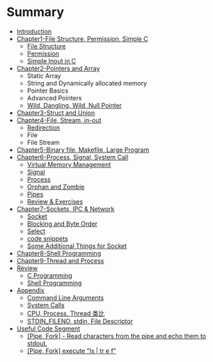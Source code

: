 # Summary

* [Introduction](README.md)
* [Chapter1-File Structure, Permission, Simple C](chapter1.md)
  * [File Structure](chapter1/file-structure.md)
  * [Permission](chapter1/permission.md)
  * [Simple Inout in C](chapter1/simple-inout-in-c.md)
* [Chapter2-Pointers and Array](chapter2-pointers-and-array.md)
  * Static Array
  * String and Dynamically allocated memory
  * Pointer Basics
  * Advanced Pointers
  * [Wild, Dangling, Wild, Null Pointer](chapter2-pointers-and-array/wild-dangling-wild-null-pointer.md)
* [Chapter3-Struct and Union](pointer-basics.md)
* [Chapter4-File, Stream, in-out](chapter4-file-stream-in-out.md)
  * [Redirection](chapter4-file-stream-in-out/redirection.md)
  * File
  * File Stream
* [Chapter5-Binary file, Makefile, Large Program](chapter5-binary-file-makefile-large-program.md)
* [Chapter6-Process, Signal, System Call](chapter6-process-signal-system-call.md)
  * [Virtual Memory Management](chapter6-process-signal-system-call/virtual-memory-management.md)
  * [Signal](chapter6-process-signal-system-call/signal.md)
  * [Process](chapter6-process-signal-system-call/process.md)
  * [Orphan and Zombie](chapter6-process-signal-system-call/orphan-and-zombie.md)
  * [Pipes](chapter6-process-signal-system-call/pipes.md)
  * [Review & Exercises](chapter6-process-signal-system-call/review-and-exercises.md)
* [Chapter7-Sockets, IPC & Network](chapter7-sockets-and-network.md)
  * [Socket](chapter7-sockets-and-network/socket.md)
  * [Blocking and Byte Order](chapter7-sockets-and-network/blocking-and-byte-order.md)
  * [Select ](chapter7-sockets-and-network/select.md)
  * [code snippets](chapter7-sockets-and-network/code-snippets.md)
  * [Some Additional Things for Socket](chapter7-sockets-and-network/some-additional-things-for-socket.md)
* [Chapter8-Shell Programming](chapter8-shell-programming.md)
* [Chapter9-Thread and Process](chapter9-thread-and-process.md)
* [Review](review.md)
  * [C Programming](review/c-programming.md)
  * [Shell Programming](review/shell-programming.md)
* [Appendix](appendix.md)
  * [Command Line Arguments](command-line-arguments.md)
  * [System Calls](system-calls.md)
  * [CPU, Process, Thread 类比](cpu-process-thread-lei-bi.md)
  * [STDIN\_FILENO, stdin, File Descriptor](stdinfileno-stdin-qu-bie.md)
* [Useful Code Segment](useful-code-segment.md)
  * [\[Pipe, Fork\] - Read characters from the pipe and echo them to stdout.](pipe-fork-read-characters-from-the-pipe-and-echo-them-to-stdout.md)
  * [\[Pipe, Fork\] execute "ls \| tr e f"](pipe-fork-execute-ls-tr-e-f.md)

